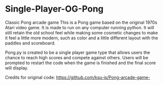 # Single-Player-OG-Pong
Classic Pong arcade game 
This is a Pong game based on the original 1970s Atari video game. It is made to run on any computer running python. It will still retain the old school feel while making some cosmetic changes to make it feel a little more modern, such as color and a little different layout with the paddles and scoreboard.

Pong.py is created to be a single player game type that allows users the chance to reach high scores and compete against others.  Users will be prompted to restart the code when the game is finished and the final score will display. 

Credits for original code: https://github.com/ksu-is/Pong-arcade-game-
